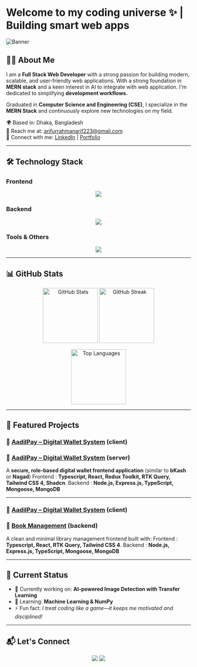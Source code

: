# Welcome to my coding universe ✨ | Building smart web apps 


![Banner](https://i.ibb.co.com/K1Yrhr9/Black-and-Yellow-Web-Developer-Linked-In-Banner.png) 

## 👨‍💻 About Me  
I am a **Full Stack Web Developer** with a strong passion for building modern, scalable, and user-friendly web applications. With a strong foundation in **MERN stack** and a keen interest in AI to integrate with web application. I'm dedicated to simplifying **development workflows.**

Graduated in **Computer Science and Engineering (CSE)**, I specialize in the **MERN Stack** and continuously explore new technologies on my field. 

🌍 Based in: Dhaka, Bangladesh  
📧 Reach me at: [arifurrahmanarif223@gmail.com](arifurrahmanarif223@gmail.com)  
🔗 Connect with me: [LinkedIn](https://www.linkedin.com/in/arifur-rahman223/) | [Portfolio](https://my-portfolio-woad-ten-74.vercel.app/)  

---

## 🛠️ Technology Stack  

### Frontend  
<p align="center">
  <img src="https://skillicons.dev/icons?i=html,css,js,ts,react,next,tailwind,redux" />
</p>

### Backend  
<p align="center">
  <img src="https://skillicons.dev/icons?i=nodejs,express,mongodb,python" />
</p>

### Tools & Others  
<p align="center">
  <img src="https://skillicons.dev/icons?i=git,github,vscode,figma" />
</p>


---

## 📊 GitHub Stats  

<p align="center">
  <img src="https://github-readme-stats.vercel.app/api?username=arif1101&show_icons=true&theme=tokyonight" alt="GitHub Stats" height="150"/>
  <img src="https://github-readme-streak-stats.herokuapp.com/?user=arif1101&theme=tokyonight" alt="GitHub Streak" height="150"/>
</p>  

<p align="center">
  <img src="https://github-readme-stats.vercel.app/api/top-langs/?username=arif1101&layout=compact&theme=tokyonight" alt="Top Languages" weidth="150" height="150"/>
</p>

---

## 🚀 Featured Projects  

### 🛒 [AadilPay – Digital Wallet System](https://github.com/arif1101/AadilPay-client)  (client)
### 🛒 [AadilPay – Digital Wallet System](https://github.com/arif1101/AadilPay-backend)  (server)
A **secure, role-based digital wallet frontend application** (similar to **bKash** or **Nagad**) 
Frontend : **Typescript, React, Redux Toolkit, RTK Query, Tailwind CSS 4,  Shadcn**.
Backend : **Node.js, Express.js, TypeScript, Mongoose, MongoDB**

---

### 🛒 [AadilPay – Digital Wallet System](https://github.com/arif1101/Book-Management)  (client)
### 🎯 [Book Management](https://github.com/arif1101/book-management-with-mongo)  (backend)  
A clean and minimal library management frontend built with:
Frontend : **Typescript, React, RTK Query, Tailwind CSS 4**.
Backend : **Node.js, Express.js, TypeScript, Mongoose, MongoDB**


---

## 📌 Current Status  
- 🔭 Currently working on: **AI-powered Image Detection with Transfer Learning**  
- 🌱 Learning: **Machine Learning & NumPy**  
- ⚡ Fun fact: *I treat coding like a game—it keeps me motivated and disciplined!*  

---

## 📬 Let's Connect  
<p align="center">
  <a href="arifurrahmanarif223@gmail.com"><img src="https://skillicons.dev/icons?i=gmail" /></a>
  <a href="https://www.linkedin.com/in/arifur-rahman223/"><img src="https://skillicons.dev/icons?i=linkedin" /></a>
</p>

